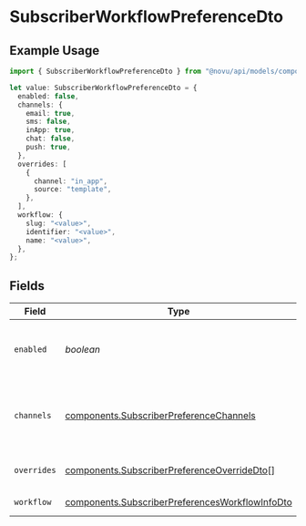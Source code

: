 # SubscriberWorkflowPreferenceDto

## Example Usage

```typescript
import { SubscriberWorkflowPreferenceDto } from "@novu/api/models/components";

let value: SubscriberWorkflowPreferenceDto = {
  enabled: false,
  channels: {
    email: true,
    sms: false,
    inApp: true,
    chat: false,
    push: true,
  },
  overrides: [
    {
      channel: "in_app",
      source: "template",
    },
  ],
  workflow: {
    slug: "<value>",
    identifier: "<value>",
    name: "<value>",
  },
};
```

## Fields

| Field                                                                                                              | Type                                                                                                               | Required                                                                                                           | Description                                                                                                        |
| ------------------------------------------------------------------------------------------------------------------ | ------------------------------------------------------------------------------------------------------------------ | ------------------------------------------------------------------------------------------------------------------ | ------------------------------------------------------------------------------------------------------------------ |
| `enabled`                                                                                                          | *boolean*                                                                                                          | :heavy_check_mark:                                                                                                 | Whether notifications are enabled for this workflow                                                                |
| `channels`                                                                                                         | [components.SubscriberPreferenceChannels](../../models/components/subscriberpreferencechannels.md)                 | :heavy_check_mark:                                                                                                 | Channel-specific preference settings for this workflow                                                             |
| `overrides`                                                                                                        | [components.SubscriberPreferenceOverrideDto](../../models/components/subscriberpreferenceoverridedto.md)[]         | :heavy_check_mark:                                                                                                 | List of preference overrides                                                                                       |
| `workflow`                                                                                                         | [components.SubscriberPreferencesWorkflowInfoDto](../../models/components/subscriberpreferencesworkflowinfodto.md) | :heavy_check_mark:                                                                                                 | Workflow information                                                                                               |